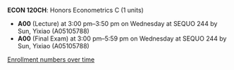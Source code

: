 **ECON 120CH**: Honors Econometrics C (1 units)

- **A00** (Lecture) at 3:00 pm–3:50 pm on Wednesday at SEQUO 244 by Sun, Yixiao (A05105788)
- **A00** (Final Exam) at 3:00 pm–5:59 pm on Wednesday at SEQUO 244 by Sun, Yixiao (A05105788)

[Enrollment numbers over time](./ECON120CH.tsv)
